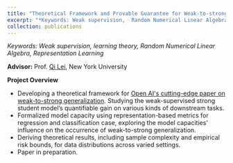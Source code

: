 ```yaml
---
title: "Theoretical Framework and Provable Guarantee for Weak-to-strong Generalization"
excerpt: "*Keywords: Weak supervision,  Random Numerical Linear Algebra, learning theory, Representation Learning*<br/><img src='/images/img3.png' width='450'>"
collection: publications
---
```


*Keywords: Weak supervision, learning theory, Random Numerical Linear Algebra, Representation Learning*

**Advisor:** Prof. [Qi Lei](https://cecilialeiqi.github.io/), New York University

**Project Overview**

- Developing a theoretical framework for [Open AI's cutting-edge paper on weak-to-strong generalization](https://arxiv.org/abs/2312.09390).  Studying
the weak-supervised strong student model’s quantifiable gain on various kinds of downstream tasks.
- Formalized model capacity using representation-based metrics for regression and classification case, exploring the
model capacities’ influence on the occurrence of weak-to-strong generalization.
- Deriving theoretical results, including sample complexity and empirical risk bounds, for data distributions across
varied settings.
- Paper in preparation.
